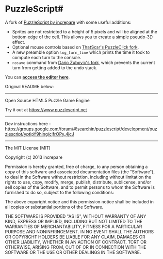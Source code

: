 # PuzzleScript#

A fork of [PuzzleScript by increpare](https://github.com/increpare/PuzzleScript)
with some useful additions:

- Sprites are not restricted to a height of 5 pixels and will be aligned at the bottom edge of the cell. This allows you to create a simple pseudo-3D effect.
- Optional mouse controls based on [ThatScar's PuzzleClick fork](https://github.com/ThatScar/PuzzleScript).
- A new preamble option `log_turn_time` which prints the time it took to compute each turn to the console.
- `nosave` command from [Dario Zubovic's fork](https://github.com/dario-zubovic/PuzzleScript), which prevents the current turn from getting added to the undo stack.

You can [**access the editor here**](https://broken-sign-games.github.io/PuzzleScript/editor.html).

Original README below:

-----

Open Source HTML5 Puzzle Game Engine

Try it out at https://www.puzzlescript.net

-----

Dev instructions here - https://groups.google.com/forum/#!searchin/puzzlescript/development/puzzlescript/yptIpY9hlng/cjfrOPy_4jcJ

-----

The MIT License (MIT)

Copyright (c) 2013 increpare

Permission is hereby granted, free of charge, to any person obtaining a copy
of this software and associated documentation files (the "Software"), to deal
in the Software without restriction, including without limitation the rights
to use, copy, modify, merge, publish, distribute, sublicense, and/or sell
copies of the Software, and to permit persons to whom the Software is
furnished to do so, subject to the following conditions:

The above copyright notice and this permission notice shall be included in
all copies or substantial portions of the Software.

THE SOFTWARE IS PROVIDED "AS IS", WITHOUT WARRANTY OF ANY KIND, EXPRESS OR
IMPLIED, INCLUDING BUT NOT LIMITED TO THE WARRANTIES OF MERCHANTABILITY,
FITNESS FOR A PARTICULAR PURPOSE AND NONINFRINGEMENT. IN NO EVENT SHALL THE
AUTHORS OR COPYRIGHT HOLDERS BE LIABLE FOR ANY CLAIM, DAMAGES OR OTHER
LIABILITY, WHETHER IN AN ACTION OF CONTRACT, TORT OR OTHERWISE, ARISING FROM,
OUT OF OR IN CONNECTION WITH THE SOFTWARE OR THE USE OR OTHER DEALINGS IN
THE SOFTWARE.
